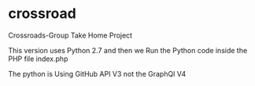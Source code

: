 # crossroad
Crossroads-Group Take Home Project

This version uses Python 2.7 and then we Run the Python code inside the PHP file index.php

The python is Using GitHub API V3 not the GraphQl V4
